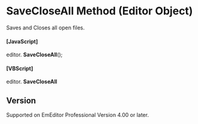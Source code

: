 # SaveCloseAll Method (Editor Object)

Saves and Closes all open files.

#### \[JavaScript\]

editor. **SaveCloseAll**();

#### \[VBScript\]

editor. **SaveCloseAll**

## Version

Supported on EmEditor Professional Version 4.00 or later.